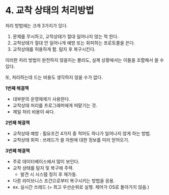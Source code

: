 # 4. 교착 상태의 처리방법

처리 방법에는 크게 3가지가 있다.

1. 문제를 무시하고, 교착상태가 절대 일어나지 않는 척 한다.
2. 교착상태가 절대 안 일어나게 예방 또는 회피하는 프로토콜을 쓴다.
3. 교착상태를 허용하게 함. 탐지 후 복구시킨다.

이러한 처리 방법이 완전하지 않을지는 몰라도, 실제 상황에서는 이들을 조합해서 쓸 수 있다.

또, 처리하는데 드는 비용도 생각하지 않을 수가 없다.

**1번째 해결책**

- 대부분의 운영체제가 사용한다.
- 교착상태 처리를 프로그래머에게 떠맡기는 것.
- 제일 처리 비용이 싸다.

**2번째 해결책**

- 교착상태 예방 : 필요조건 4가지 중 적어도 하나가 일어나지 않게 하는 방법.
- 교착상태 회피 : 쓰레드가 쓸 자원에 대한 정보를 미리 얻어오기.

**3번째 해결책**

- 주로 데이터베이스에서 많이 보인다.
- 교착 상태를 탐지 및 복구에 주력.
    - 발견 시 시스템 정지 후 재가동.
- 다른 라이브니스 조건으로부터 복구시키는 방법을 응용.
- ex. 실시간 쓰레드 (= 최고 우선순위로 실행. 제어가 OS로 돌아가지 않음.)